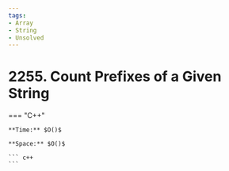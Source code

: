 ```yaml
---
tags:
- Array
- String
- Unsolved
---
```



# 2255. Count Prefixes of a Given String

=== "C++"

    **Time:** $O()$

    **Space:** $O()$

    ``` c++
    ```